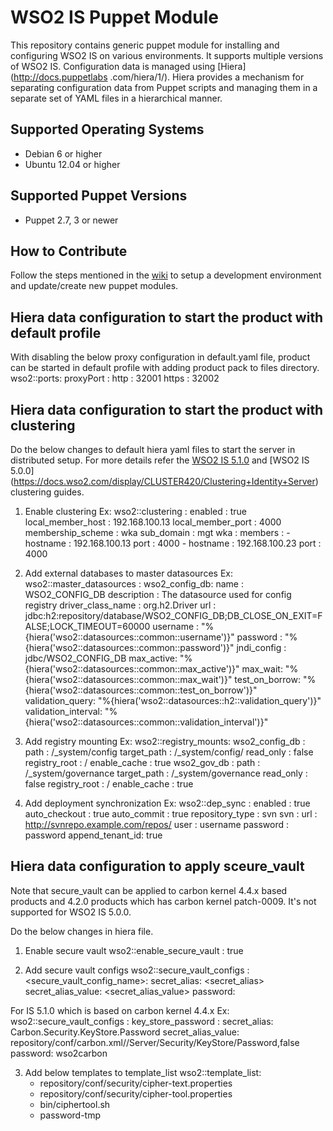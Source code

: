 # WSO2 IS Puppet Module

This repository contains generic puppet module for installing and configuring WSO2 IS on various environments. It
supports multiple versions of WSO2 IS. Configuration data is managed using [Hiera] (http://docs.puppetlabs
.com/hiera/1/). Hiera provides a mechanism for separating configuration data from Puppet scripts and managing them in
 a separate set of YAML files in a hierarchical manner.

## Supported Operating Systems

- Debian 6 or higher
- Ubuntu 12.04 or higher

## Supported Puppet Versions

- Puppet 2.7, 3 or newer

## How to Contribute
Follow the steps mentioned in the [wiki](https://github.com/wso2/puppet-modules/wiki) to setup a development
environment and update/create new puppet modules.

## Hiera data configuration to start the product with default profile
With disabling the below proxy configuration in default.yaml file, product can be started in default profile with
adding product pack to files directory.
    wso2::ports:
        proxyPort :
            http : 32001
            https : 32002

## Hiera data configuration to start the product with clustering
Do the below changes to default hiera yaml files to start the server in distributed setup. For more details refer the
[WSO2 IS 5.1.0](https://docs.wso2.com/display/CLUSTER44x/Clustering+Identity+Server+5.1.0) and [WSO2 IS 5.0.0]
(https://docs.wso2.com/display/CLUSTER420/Clustering+Identity+Server) clustering guides.

1. Enable clustering
   Ex:  wso2::clustering :
            enabled : true
            local_member_host : 192.168.100.13
            local_member_port : 4000
            membership_scheme : wka
            sub_domain : mgt
            wka :
               members :
                 -
                   hostname : 192.168.100.13
                   port : 4000
                 -
                   hostname : 192.168.100.23
                   port : 4000

2. Add external databases to master datasources
   Ex:  wso2::master_datasources :
          wso2_config_db:
            name : WSO2_CONFIG_DB
            description : The datasource used for config registry
            driver_class_name : org.h2.Driver
            url : jdbc:h2:repository/database/WSO2_CONFIG_DB;DB_CLOSE_ON_EXIT=FALSE;LOCK_TIMEOUT=60000
            username : "%{hiera('wso2::datasources::common::username')}"
            password : "%{hiera('wso2::datasources::common::password')}"
            jndi_config : jdbc/WSO2_CONFIG_DB
            max_active: "%{hiera('wso2::datasources::common::max_active')}"
            max_wait: "%{hiera('wso2::datasources::common::max_wait')}"
            test_on_borrow: "%{hiera('wso2::datasources::common::test_on_borrow')}"
            validation_query: "%{hiera('wso2::datasources::h2::validation_query')}"
            validation_interval: "%{hiera('wso2::datasources::common::validation_interval')}"

3. Add registry mounting
   Ex:  wso2::registry_mounts:
          wso2_config_db :
            path : /_system/config
            target_path : /_system/config/
            read_only : false
            registry_root : /
            enable_cache : true
          wso2_gov_db :
            path : /_system/governance
            target_path : /_system/governance
            read_only : false
            registry_root : /
            enable_cache : true

4. Add deployment synchronization
    Ex: wso2::dep_sync :
            enabled : true
            auto_checkout : true
            auto_commit : true
            repository_type : svn
            svn :
               url : http://svnrepo.example.com/repos/
               user : username
               password : password
               append_tenant_id: true

## Hiera data configuration to apply sceure_vault
Note that secure_vault can be applied to carbon kernel 4.4.x based products and 4.2.0 products which has carbon
kernel patch-0009. It's not supported for WSO2 IS 5.0.0.

Do the below changes in hiera file.
1. Enable secure vault
    wso2::enable_secure_vault : true

2. Add secure vault configs
    wso2::secure_vault_configs :
    <secure_vault_config_name>:
        secret_alias: <secret_alias>
        secret_alias_value: <secret_alias_value>
        password: <password>

For IS 5.1.0 which is based on carbon kernel 4.4.x
    Ex: wso2::secure_vault_configs :
          key_store_password :
            secret_alias: Carbon.Security.KeyStore.Password
            secret_alias_value: repository/conf/carbon.xml//Server/Security/KeyStore/Password,false
            password: wso2carbon

3. Add below templates to template_list
    wso2::template_list:
      - repository/conf/security/cipher-text.properties
      - repository/conf/security/cipher-tool.properties
      - bin/ciphertool.sh
      - password-tmp